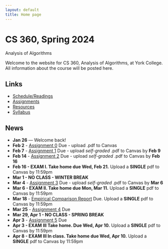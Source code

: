 ```yaml
---
layout: default
title: Home page
---
```


# CS 360, Spring 2024

<div id="subtitle">Analysis of Algorithms</div>

Welcome to the website for CS 360, Analysis of Algorithms, at York College.  All information about the course will be posted here.

## Links

* [Schedule/Readings](schedule.html)
* [Assignments](assign/index.html)
* [Resources](resources.html)
* [Syllabus](syllabus.html)

## News
* **Jan 26** &mdash; Welcome back!
* **Feb 2** - [Assignment 0](assign/assign00.html) Due - upload .pdf to Canvas
* **Feb 7** - [Assignment 1](assign/assign01.html) Due - upload *self-graded* .pdf to Canvas by **Feb 9**
* **Feb 14** - [Assignment 2](assign/assign02.html) Due - upload *self-graded* .pdf to Canvas by **Feb 16**
* **Feb 16 - EXAM I. Take home due Wed, Feb 21.** Upload a **SINGLE** pdf to Canvas by 11:59pm
* **Mar 1 - NO CLASS - WINTER BREAK**
* **Mar 4** - [Assignment 3](assign/assign03.html) Due - upload *self-graded* .pdf to Canvas by **Mar 6**
* **Mar 6 - EXAM II. Take home due Mon, Mar 11.** Upload a **SINGLE** pdf to Canvas by 11:59pm
* **Mar 18** - [Empirical Comparison Report](assign/emp_comp.html) Due. Upload a **SINGLE** pdf to Canvas by 11:59pm
* **Mar 25** - [Assignment 4](assign/assign04.html) Due
* **Mar 29, Apr 1 - NO CLASS - SPRING BREAK**
* **Apr 3** - [Assignment 5](assign/assign05.html) Due
* **Apr 3 - EXAM III Take home. Due Wed, Apr 10.** Upload a **SINGLE** pdf to Canvas by 11:59pm
* **Apr 8 - EXAM III In class. Take home due Wed, Apr 10.** Upload a **SINGLE** pdf to Canvas by 11:59pm

<!--
* **Feb 6** - [Assignment 1](assign/assign01.html) Due
* **Feb 15** - [Assignment 2](assign/assign02.html) Due
* **Feb 17 - EXAM I. Take home due Wed, Feb 22.** Upload a **SINGLE** pdf to Canvas by 11:59pm
* **Mar 1** - [Assignment 3](assign/assign03.html) Due
* **Mar 3 - EXAM II. Take home due Wed, Mar 8.** Upload a **SINGLE** pdf to Canvas by 11:59pm
* **Mar 10 - NO CLASS - WINTER BREAK**
* **Mar 17** - [Empirical Comparison Report](assign/emp_comp.html) Due. Upload a **SINGLE** pdf to Canvas by 11:59pm
* **Mar 24** - [Assignment 4](assign/assign04.html) Due
* **Mar 29** - [Assignment 5](assign/assign05.html) Due
* **Mar 31 - EXAM III. Take home due Wed, Apr 5.** Upload a **SINGLE** pdf to Canvas by 11:59pm
* **Apr 7, 10 - NO CLASS - SPRING BREAK**
* **Apr 19** - [Assignment 6](assign/assign06.html) Due
* **Apr 26** - [Assignment 7](assign/assign07.html) Due
* **Apr 28 - EXAM IV. Take home due Fri, May 5.** Upload a **SINGLE** pdf to Canvas by 11:59pm
* **May 8, 10 - Final Project Presentations**
* **May 10** - [Final Project Report](assign/finalproj.html) Due. Upload a **SINGLE** pdf to Canvas by 11:59pm
-->